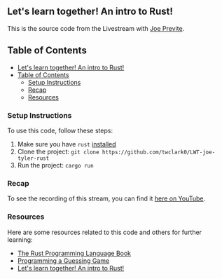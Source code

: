 ## Let's learn together! An intro to Rust!

This is the source code from the Livestream with [Joe Previte](https://twitter.com/jsjoeio).

## Table of Contents
- [Let's learn together! An intro to Rust!](#lets-learn-together-an-intro-to-rust)
- [Table of Contents](#table-of-contents)
  - [Setup Instructions](#setup-instructions)
  - [Recap](#recap)
  - [Resources](#resources)

### Setup Instructions

To use this code, follow these steps:
1. Make sure you have `rust` [installed](https://www.rust-lang.org/tools/install) 
2. Clone the project: `git clone https://github.com/twclark0/LWT-joe-tyler-rust`
3. Run the project: `cargo run`

### Recap

To see the recording of this stream, you can find it [here on YouTube](https://www.youtube.com/watch?v=Azf2dr-KfEg).

### Resources

Here are some resources related to this code and others for further learning:
- [The Rust Programming Language Book](https://doc.rust-lang.org/book/)
- [Programming a Guessing Game](https://doc.rust-lang.org/book/ch02-00-guessing-game-tutorial.html)
- [Let's learn together! An intro to Rust!](#lets-learn-together-an-intro-to-rust)